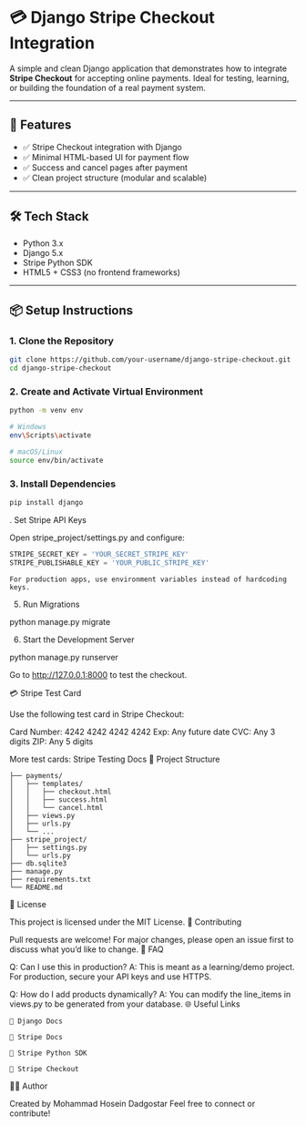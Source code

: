 # 💳 Django Stripe Checkout Integration

A simple and clean Django application that demonstrates how to integrate **Stripe Checkout** for accepting online payments. Ideal for testing, learning, or building the foundation of a real payment system.

---

## 🚀 Features

- ✅ Stripe Checkout integration with Django
- ✅ Minimal HTML-based UI for payment flow
- ✅ Success and cancel pages after payment
- ✅ Clean project structure (modular and scalable)

---

## 🛠️ Tech Stack

- Python 3.x
- Django 5.x
- Stripe Python SDK
- HTML5 + CSS3 (no frontend frameworks)

---

## 📦 Setup Instructions

### 1. Clone the Repository

```bash
git clone https://github.com/your-username/django-stripe-checkout.git
cd django-stripe-checkout
```

### 2. Create and Activate Virtual Environment

```bash
python -m venv env

# Windows
env\Scripts\activate

# macOS/Linux
source env/bin/activate
```

### 3. Install Dependencies

```bash
pip install django
```

. Set Stripe API Keys

Open stripe_project/settings.py and configure:

```python
STRIPE_SECRET_KEY = 'YOUR_SECRET_STRIPE_KEY'
STRIPE_PUBLISHABLE_KEY = 'YOUR_PUBLIC_STRIPE_KEY'
```

    For production apps, use environment variables instead of hardcoding keys.

5. Run Migrations

python manage.py migrate

6. Start the Development Server

python manage.py runserver

Go to http://127.0.0.1:8000 to test the checkout.

💳 Stripe Test Card

Use the following test card in Stripe Checkout:

Card Number: 4242 4242 4242 4242
Exp: Any future date
CVC: Any 3 digits
ZIP: Any 5 digits

More test cards: Stripe Testing Docs
📁 Project Structure
```
├── payments/
│   ├── templates/
│   │   ├── checkout.html
│   │   ├── success.html
│   │   └── cancel.html
│   ├── views.py
│   ├── urls.py
│   └── ...
├── stripe_project/
│   ├── settings.py
│   └── urls.py
├── db.sqlite3
├── manage.py
├── requirements.txt
└── README.md
```

📄 License

This project is licensed under the MIT License.
🤝 Contributing

Pull requests are welcome! For major changes, please open an issue first to discuss what you’d like to change.
🙋 FAQ

Q: Can I use this in production?
A: This is meant as a learning/demo project. For production, secure your API keys and use HTTPS.

Q: How do I add products dynamically?
A: You can modify the line_items in views.py to be generated from your database.
🌐 Useful Links

    🔗 Django Docs

    🔗 Stripe Docs

    🔗 Stripe Python SDK

    🔗 Stripe Checkout

👨‍💻 Author

Created by Mohammad Hosein Dadgostar
Feel free to connect or contribute!
